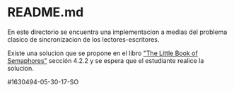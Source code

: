# README.md

En este directorio se encuentra una implementacion a medias del problema clasico
de sincronizacion de los lectores-escritores. 

Existe una solucion que se propone en el libro 
["The Little Book of Semaphores"](http://greenteapress.com/wp/semaphores/)
sección 4.2.2 y se espera que el estudiante realice la solucion.

#1630494-05-30-17-SO
